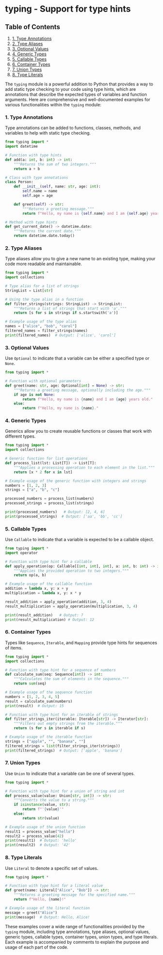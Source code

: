 # typing - Support for type hints
## Table of Contents

1. [1. Type Annotations](#1-type-annotations)
2. [2. Type Aliases](#2-type-aliases)
3. [3. Optional Values](#3-optional-values)
4. [4. Generic Types](#4-generic-types)
5. [5. Callable Types](#5-callable-types)
6. [6. Container Types](#6-container-types)
7. [7. Union Types](#7-union-types)
8. [8. Type Literals](#8-type-literals)



The `typing` module is a powerful addition to Python that provides a way to add static type checking to your code using type hints, which are annotations that describe the expected types of variables and function arguments. Here are comprehensive and well-documented examples for various functionalities within the `typing` module:

### 1. Type Annotations

Type annotations can be added to functions, classes, methods, and variables to help with static type checking.

```python
from typing import *
import datetime

# Function with type hints
def add(a: int, b: int) -> int:
    """Returns the sum of two integers."""
    return a + b

# Class with type annotations
class Person:
    def __init__(self, name: str, age: int):
        self.name = name
        self.age = age

    def greet(self) -> str:
        """Returns a greeting message."""
        return f"Hello, my name is {self.name} and I am {self.age} years old."

# Method with type hints
def get_current_date() -> datetime.date:
    """Returns the current date."""
    return datetime.date.today()
```

### 2. Type Aliases

Type aliases allow you to give a new name to an existing type, making your code more readable and maintainable.

```python
from typing import *
import collections

# Type alias for a list of strings
StringList = List[str]

# Using the type alias in a function
def filter_strings(strings: StringList) -> StringList:
    """Returns a list of strings that start with 'a'."""
    return [s for s in strings if s.startswith('a')]

# Example usage of the type alias
names = ["alice", "bob", "carol"]
filtered_names = filter_strings(names)
print(filtered_names)  # Output: ['alice', 'carol']
```

### 3. Optional Values

Use `Optional` to indicate that a variable can be either a specified type or `None`.

```python
from typing import *

# Function with optional parameters
def greet(name: str, age: Optional[int] = None) -> str:
    """Returns a greeting message, optionally including the age."""
    if age is not None:
        return f"Hello, my name is {name} and I am {age} years old."
    else:
        return f"Hello, my name is {name}."
```

### 4. Generic Types

Generics allow you to create reusable functions or classes that work with different types.

```python
from typing import *
import collections

# Generic function for list operations
def process_list(lst: List[T]) -> List[T]:
    """Applies a processing operation to each element in the list."""
    return [x * 2 for x in lst]

# Example usage of the generic function with integers and strings
numbers = [1, 2, 3]
strings = ["a", "b", "c"]

processed_numbers = process_list(numbers)
processed_strings = process_list(strings)

print(processed_numbers)   # Output: [2, 4, 6]
print(processed_strings)  # Output: ['aa', 'bb', 'cc']
```

### 5. Callable Types

Use `Callable` to indicate that a variable is expected to be a callable object.

```python
from typing import *
import operator

# Function with type hint for a callable
def apply_operation(op: Callable[[int, int], int], a: int, b: int) -> int:
    """Applies the provided operation to two integers."""
    return op(a, b)

# Example usage of the callable function
addition = lambda x, y: x + y
multiplication = lambda x, y: x * y

result_addition = apply_operation(addition, 3, 4)
result_multiplication = apply_operation(multiplication, 3, 4)

print(result_addition)   # Output: 7
print(result_multiplication) # Output: 12
```

### 6. Container Types

Types like `Sequence`, `Iterable`, and `Mapping` provide type hints for sequences of items.

```python
from typing import *
import collections

# Function with type hint for a sequence of numbers
def calculate_sum(seq: Sequence[int]) -> int:
    """Calculates the sum of elements in the sequence."""
    return sum(seq)

# Example usage of the sequence function
numbers = [1, 2, 3, 4, 5]
result = calculate_sum(numbers)
print(result)  # Output: 15

# Function with type hint for an iterable of strings
def filter_strings_iter(iterable: Iterable[str]) -> Iterator[str]:
    """Filters out empty strings from the iterable."""
    return (s for s in iterable if s)

# Example usage of the iterable function
strings = ["apple", "", "banana", ""]
filtered_strings = list(filter_strings_iter(strings))
print(filtered_strings)  # Output: ['apple', 'banana']
```

### 7. Union Types

Use `Union` to indicate that a variable can be one of several types.

```python
from typing import *

# Function with type hint for a union of string and int
def process_value(value: Union[str, int]) -> str:
    """Converts the value to a string."""
    if isinstance(value, str):
        return f"'{value}'"
    else:
        return str(value)

# Example usage of the union function
result1 = process_value("hello")
result2 = process_value(42)
print(result1)  # Output: 'hello'
print(result2)  # Output: '42'
```

### 8. Type Literals

Use `Literal` to denote a specific set of values.

```python
from typing import *

# Function with type hint for a literal value
def greet(name: Literal["Alice", "Bob"]) -> str:
    """Returns a greeting message for the specified name."""
    return f"Hello, {name}!"

# Example usage of the literal function
message = greet("Alice")
print(message)  # Output: Hello, Alice!
```

These examples cover a wide range of functionalities provided by the `typing` module, including type annotations, type aliases, optional values, generic types, callable types, container types, union types, and type literals. Each example is accompanied by comments to explain the purpose and usage of each part of the code.
